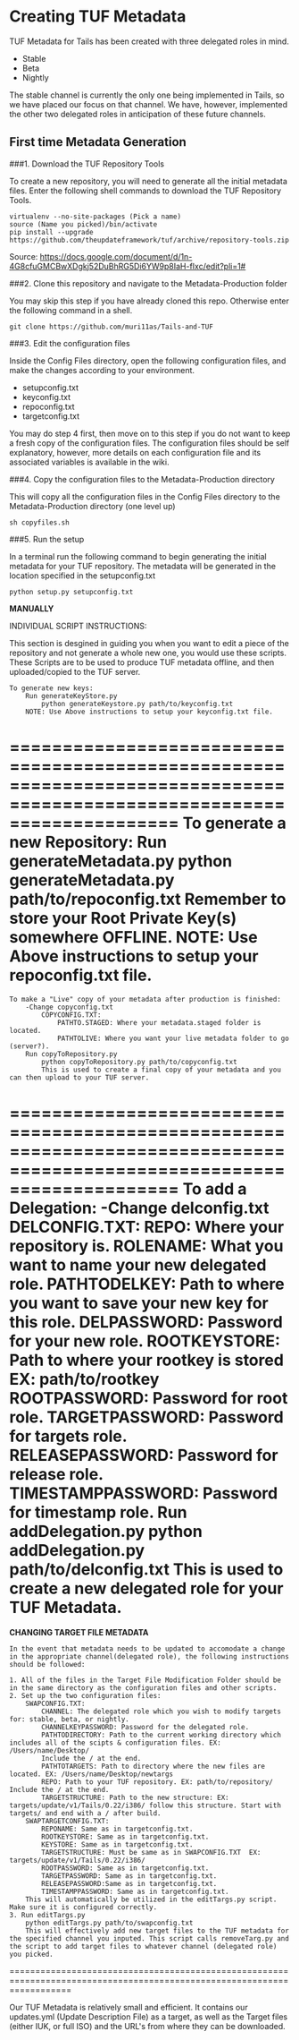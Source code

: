 **Creating TUF Metadata**
========================================================================================================================

TUF Metadata for Tails has been created with three delegated roles in mind.
* Stable
* Beta
* Nightly

The stable channel is currently the only one being implemented in Tails, so we have placed our focus on that channel.
We have, however, implemented the other two delegated roles in anticipation of these future channels.

## First time Metadata Generation
	
###1. Download the TUF Repository Tools

To create a new repository, you will need to generate all the initial metadata files.  Enter the following shell commands to download the TUF Repository Tools.

```shell
virtualenv --no-site-packages (Pick a name)
source (Name you picked)/bin/activate
pip install --upgrade https://github.com/theupdateframework/tuf/archive/repository-tools.zip
```

Source: https://docs.google.com/document/d/1n-4G8cfuGMCBwXDgkj52DuBhRG5Di6YW9p8IaH-fIxc/edit?pli=1#

###2. Clone this repository and navigate to the Metadata-Production folder

You may skip this step if you have already cloned this repo.  Otherwise enter the following command in a shell.

```shell
git clone https://github.com/muri11as/Tails-and-TUF
```

###3. Edit the configuration files

Inside the Config Files directory, open the following configuration files, and make the changes according to your environment.

* setupconfig.txt
* keyconfig.txt
* repoconfig.txt
* targetconfig.txt

You may do step 4 first, then move on to this step if you do not want to keep a fresh copy of the configuration files.  The configuration files should be self explanatory, however, more details on each configuration file and its associated variables is available in the wiki.

###4. Copy the configuration files to the Metadata-Production directory

This will copy all the configuration files in the Config Files directory to the Metadata-Production directory (one level up)

```shell
sh copyfiles.sh
```

###5. Run the setup

In a terminal run the following command to begin generating the initial metadata for your TUF repository.  The metadata will be generated in the location specified in the setupconfig.txt

```shell
python setup.py setupconfig.txt
```


**MANUALLY**

INDIVIDUAL SCRIPT INSTRUCTIONS:

This section is desgined in guiding you when you want to edit a piece of the repository and not generate a whole new one, you would use these scripts.
These Scripts are to be used to produce TUF metadata offline, and then uploaded/copied to the TUF server.



	To generate new keys:
		Run generateKeyStore.py 
			python generateKeystore.py path/to/keyconfig.txt
		NOTE: Use Above instructions to setup your keyconfig.txt file.
========================================================================================================================
	To generate a new Repository:
		Run generateMetadata.py
			python generateMetadata.py path/to/repoconfig.txt
		Remember to store your Root Private Key(s) somewhere OFFLINE.
		NOTE: Use Above instructions to setup your repoconfig.txt file.
========================================================================================================================  
	To make a "Live" copy of your metadata after production is finished:
		-Change copyconfig.txt 
			COPYCONFIG.TXT:
				PATHTO.STAGED: Where your metadata.staged folder is located.
				PATHTOLIVE: Where you want your live metadata folder to go (server?).
		Run copyToRepository.py
			python copyToRepository.py path/to/copyconfig.txt
    		This is used to create a final copy of your metadata and you can then upload to your TUF server.   		
========================================================================================================================
	To add a Delegation:
		-Change delconfig.txt
			DELCONFIG.TXT:
				REPO: Where your repository is.
				ROLENAME: What you want to name your new delegated role.
				PATHTODELKEY: Path to where you want to save your new key for this role.
				DELPASSWORD: Password for your new role.
				ROOTKEYSTORE: Path to where your rootkey is stored EX: path/to/rootkey
				ROOTPASSWORD: Password for root role.
				TARGETPASSWORD: Password for targets role.
				RELEASEPASSWORD: Password for release role.
				TIMESTAMPPASSWORD: Password for timestamp role.
		Run addDelegation.py
			python addDelegation.py path/to/delconfig.txt
			This is used to create a new delegated role for your TUF Metadata.
========================================================================================================================

**CHANGING TARGET FILE METADATA**

	In the event that metadata needs to be updated to accomodate a change in the appropriate channel(delegated role), the following instructions should be followed:

	1. All of the files in the Target File Modification Folder should be in the same directory as the configuration files and other scripts.
	2. Set up the two configuration files:
		SWAPCONFIG.TXT:
			CHANNEL: The delegated role which you wish to modify targets for: stable, beta, or nightly.
			CHANNELKEYPASSWORD: Password for the delegated role.
			PATHTODIRECTORY: Path to the current working directory which includes all of the scipts & configuration files. EX: /Users/name/Desktop/
			Include the / at the end.
			PATHTOTARGETS: Path to directory where the new files are located. EX: /Users/name/Desktop/newtargs
			REPO: Path to your TUF repository. EX: path/to/repository/ Include the / at the end.
			TARGETSTRUCTURE: Path to the new structure: EX: targets/update/v1/Tails/0.22/i386/ follow this structure. Start with targets/ and end with a / after build.
		SWAPTARGETCONFIG.TXT:
			REPONAME: Same as in targetconfig.txt.
			ROOTKEYSTORE: Same as in targetconfig.txt.
			KEYSTORE: Same as in targetconfig.txt.
			TARGETSTRUCTURE: Must be same as in SWAPCONFIG.TXT  EX: targets/update/v1/Tails/0.22/i386/
			ROOTPASSWORD: Same as in targetconfig.txt.
			TARGETPASSWORD: Same as in targetconfig.txt.
			RELEASEPASSWORD:Same as in targetconfig.txt.
			TIMESTAMPPASSWORD: Same as in targetconfig.txt.
		This will automatically be utilized in the editTargs.py script. Make sure it is configured correctly.
	3. Run editTargs.py
		python editTargs.py path/to/swapconfig.txt
		This will effectively add new target files to the TUF metadata for the specified channel you inputed. This script calls removeTarg.py and the script to add target files to whatever channel (delegated role) you picked. 
========================================================================================================================


Our TUF Metadata is relatively small and efficient. It contains our updates.yml (Update Description File) as a target, as well as the
Target files (either IUK, or full ISO) and the URL's from where they can be downloaded. 
